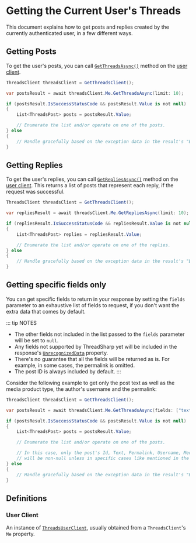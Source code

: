 # Getting the Current User's Threads

This document explains how to get posts and replies created by the currently authenticated user, in a few different ways.

## Getting Posts

To get the user's posts, you can call [`GetThreadsAsync()`](/api-reference/ThreadSharp/Internal/ThreadsUserClient#methods) method on the [user client](#user-client).

```c#
ThreadsClient threadsClient = GetThreadsClient();

var postsResult = await threadsClient.Me.GetThreadsAsync(limit: 10);

if (postsResult.IsSuccessStatusCode && postsResult.Value is not null)
{
    List<ThreadsPost> posts = postsResult.Value;

    // Enumerate the list and/or operate on one of the posts.
} else
{
    // Handle gracefully based on the exception data in the result's "Error" property & the Value if exists.
}
```

## Getting Replies

To get the user's replies, you can call [`GetRepliesAsync()`](/api-reference/ThreadSharp/Internal/ThreadsUserClient#methods) method on the [user client](#user-client). This returns a list of posts that represent each reply, if the request was successful.

```c#
ThreadsClient threadsClient = GetThreadsClient();

var repliesResult = await threadsClient.Me.GetRepliesAsync(limit: 10);

if (repliesResult.IsSuccessStatusCode && repliesResult.Value is not null)
{
    List<ThreadsPost> replies = repliesResult.Value;

    // Enumerate the list and/or operate on one of the replies.
} else
{
    // Handle gracefully based on the exception data in the result's "Error" property & the Value if exists.
}
```

## Getting specific fields only

You can get specific fields to return in your response by setting the `fields` parameter to an exhaustive list of fields to request, if you don't want the extra data that comes by default.

::: tip NOTES
- The other fields not included in the list passed to the `fields` parameter will be set to `null`.
- Any fields not supported by ThreadSharp yet will be included in the response's [`UnrecognizedData`](/api-reference/ThreadSharp/Models/BaseJsonUnrecognizedDataModel) property.
- There's no guarantee that all the fields will be returned as is. For example, in some cases, the permalink is omitted.
- The post ID is always included by default.
:::

Consider the following example to get only the post text as well as the media product type, the author's username and the permalink:

```c#
ThreadsClient threadsClient = GetThreadsClient();

var postsResult = await threadsClient.Me.GetThreadsAsync(fields: ["text", "permalink", "username", "media_product_type"], limit: 10);

if (postsResult.IsSuccessStatusCode && postsResult.Value is not null)
{
    List<ThreadsPost> posts = postsResult.Value;

    // Enumerate the list and/or operate on one of the posts.

    // In this case, only the post's Id, Text, Permalink, Username, MediaProductType properties
    // will be non-null unless in specific cases like mentioned in the note above.
} else
{
    // Handle gracefully based on the exception data in the result's "Error" property & the Value if exists.
}
```

## Definitions

### User Client

An instance of [`ThreadsUserClient`](/api-reference/ThreadSharp/Internal/ThreadsUserClient), usually obtained from a `ThreadsClient`'s `Me` property.